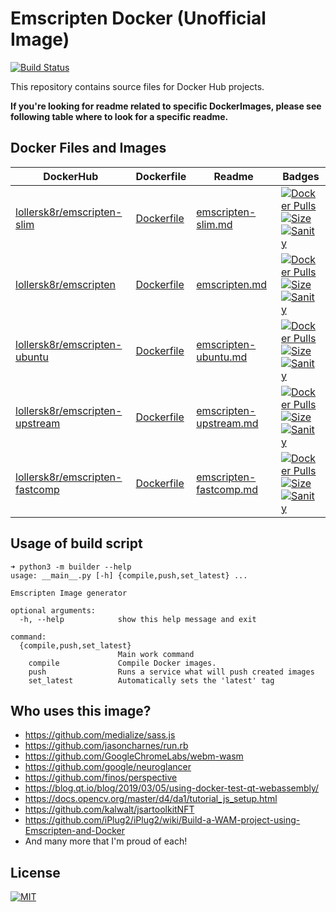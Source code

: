 # Emscripten Docker (Unofficial Image)
[![Build Status](https://jenkins.lollersk8r.eu/buildStatus/icon?job=public%2Femscripten-docker.release&style=flat-square)](https://jenkins.lollersk8r.eu/job/public/job/emscripten-docker.release/)

This repository contains source files for Docker Hub projects.

__If you're looking for readme related to specific DockerImages, please see following table where to look for a specific readme.__

## Docker Files and Images

| DockerHub | Dockerfile | Readme | Badges |
| --- | --- | --- | --- |
| [lollersk8r/emscripten-slim](https://hub.docker.com/r/lollersk8r/emscripten-slim/) | [Dockerfile](./docker/lollersk8r/emscripten-slim/Dockerfile) | [emscripten-slim.md](./docs/emscripten-slim.md) | [![Docker Pulls](https://img.shields.io/docker/pulls/lollersk8r/emscripten-slim.svg)](https://store.docker.com/community/images/lollersk8r/emscripten-slim/)<br/>[![Size](https://images.microbadger.com/badges/image/lollersk8r/emscripten-slim.svg)](https://microbadger.com/images/lollersk8r/emscripten-slim/)<br/>[![Sanity](https://badges.herokuapp.com/travis/lollersk8reu/emscripten-docker?env=IMAGE=lollersk8r/emscripten-slim&label=hello)](https://travis-ci.org/lollersk8reu/emscripten-docker) |
| [lollersk8r/emscripten](https://hub.docker.com/r/lollersk8r/emscripten/) | [Dockerfile](./docker/lollersk8r/emscripten/Dockerfile) | [emscripten.md](./docs/emscripten.md) | [![Docker Pulls](https://img.shields.io/docker/pulls/lollersk8r/emscripten.svg)](https://store.docker.com/community/images/lollersk8r/emscripten/)<br/>[![Size](https://images.microbadger.com/badges/image/lollersk8r/emscripten.svg)](https://microbadger.com/images/lollersk8r/emscripten/)<br/>[![Sanity](https://badges.herokuapp.com/travis/lollersk8reu/emscripten-docker?env=IMAGE=lollersk8r/emscripten&label=hello)](https://travis-ci.org/lollersk8reu/emscripten-docker) |
| [lollersk8r/emscripten-ubuntu](https://hub.docker.com/r/lollersk8r/emscripten-ubuntu/) | [Dockerfile](./docker/lollersk8r/emscripten-ubuntu/Dockerfile) | [emscripten-ubuntu.md](./docs/emscripten-ubuntu.md) | [![Docker Pulls](https://img.shields.io/docker/pulls/lollersk8r/emscripten-ubuntu.svg)](https://store.docker.com/community/images/lollersk8r/emscripten-ubuntu/)<br/>[![Size](https://images.microbadger.com/badges/image/lollersk8r/emscripten-ubuntu.svg)](https://microbadger.com/images/lollersk8r/emscripten-ubuntu/)<br/>[![Sanity](https://badges.herokuapp.com/travis/lollersk8reu/emscripten-docker?env=IMAGE=lollersk8r/emscripten-ubuntu&label=hello)](https://travis-ci.org/lollersk8reu/emscripten-docker) |
| [lollersk8r/emscripten-upstream](https://hub.docker.com/r/lollersk8r/emscripten-upstream/) | [Dockerfile](./docker/lollersk8r/emscripten-upstream/Dockerfile) | [emscripten-upstream.md](./docs/emscripten-upstream.md) | [![Docker Pulls](https://img.shields.io/docker/pulls/lollersk8r/emscripten-upstream.svg)](https://store.docker.com/community/images/lollersk8r/emscripten-upstream/)<br/>[![Size](https://images.microbadger.com/badges/image/lollersk8r/emscripten-upstream.svg)](https://microbadger.com/images/lollersk8r/emscripten-upstream/)<br/>[![Sanity](https://badges.herokuapp.com/travis/lollersk8reu/emscripten-docker?env=IMAGE=lollersk8r/emscripten-upstream&label=hello)](https://travis-ci.org/lollersk8reu/emscripten-docker) |
| [lollersk8r/emscripten-fastcomp](https://hub.docker.com/r/lollersk8r/emscripten-fastcomp/) | [Dockerfile](./docker/lollersk8r/emscripten-fastcomp/Dockerfile) | [emscripten-fastcomp.md](./docs/emscripten-fastcomp.md) | [![Docker Pulls](https://img.shields.io/docker/pulls/lollersk8r/emscripten-fastcomp.svg)](https://store.docker.com/community/images/lollersk8r/emscripten-fastcomp/)<br/>[![Size](https://images.microbadger.com/badges/image/lollersk8r/emscripten-fastcomp.svg)](https://microbadger.com/images/lollersk8r/emscripten-fastcomp/)<br/>[![Sanity](https://badges.herokuapp.com/travis/lollersk8reu/emscripten-docker?env=IMAGE=lollersk8r/emscripten-fastcomp&label=hello)](https://travis-ci.org/lollersk8reu/emscripten-docker) |



## Usage of build script
```
➜ python3 -m builder --help
usage: __main__.py [-h] {compile,push,set_latest} ...

Emscripten Image generator

optional arguments:
  -h, --help            show this help message and exit

command:
  {compile,push,set_latest}
                        Main work command
    compile             Compile Docker images.
    push                Runs a service what will push created images
    set_latest          Automatically sets the 'latest' tag
```

## Who uses this image?

* https://github.com/medialize/sass.js
* https://github.com/jasoncharnes/run.rb
* https://github.com/GoogleChromeLabs/webm-wasm
* https://github.com/google/neuroglancer
* https://github.com/finos/perspective
* https://blog.qt.io/blog/2019/03/05/using-docker-test-qt-webassembly/
* https://docs.opencv.org/master/d4/da1/tutorial_js_setup.html
* https://github.com/kalwalt/jsartoolkitNFT
* https://github.com/iPlug2/iPlug2/wiki/Build-a-WAM-project-using-Emscripten-and-Docker
* And many more that I'm proud of each!


## License
[![MIT](https://img.shields.io/github/license/lollersk8reu/emscripten-docker.svg?style=flat-square)](https://github.com/lollersk8reu/emscripten-docker/blob/master/LICENSE)

